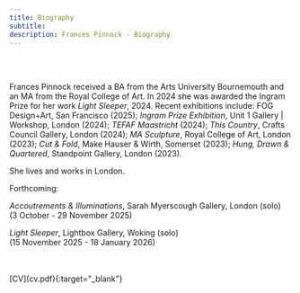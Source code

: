 ```yaml
---
title: Biography
subtitle: 
description: Frances Pinnock - Biography
---  
```

<br/>  
<br/>
  
Frances Pinnock received a BA from the Arts University Bournemouth and an MA from the Royal College of Art. In 2024 she was awarded the Ingram Prize for her work _Light Sleeper_, 2024. 
Recent exhibitions include: FOG Design+Art, San Francisco (2025); _Ingram Prize Exhibition_, Unit 1 Gallery | Workshop, London (2024); _TEFAF Maastricht_ (2024); _This Country_, Crafts Council Gallery, London (2024); _MA Sculpture_, Royal College of Art, London (2023); _Cut & Fold_, Make Hauser & Wirth, Somerset (2023); _Hung, Drawn & Quartered_, Standpoint Gallery, London (2023).  

She lives and works in London.
<br/>


Forthcoming:  

_Accoutrements & Illuminations_, Sarah Myerscough Gallery, London (solo)  
(3 October - 29 November 2025)  

_Light Sleeper_, Lightbox Gallery, Woking (solo)  
(15 November 2025 - 18 January 2026)  

<br/>  
<br/>  
[CV](cv.pdf){:target="_blank"}


   
 




 









  










 



  










 












